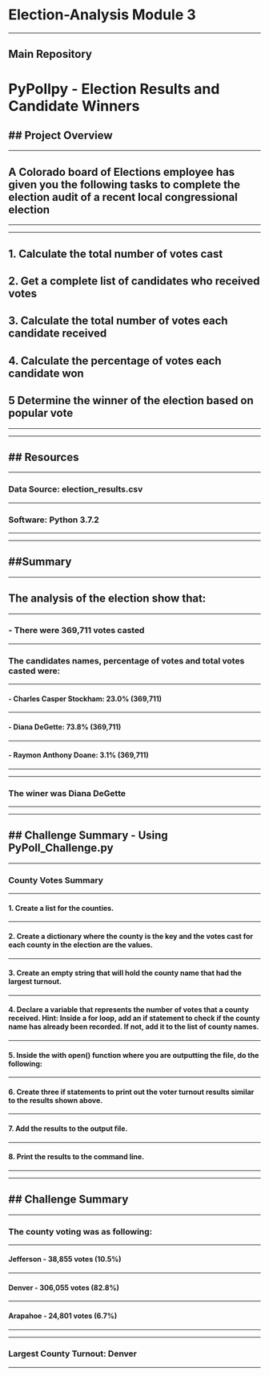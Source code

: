 # Election-Analysis Module 3
---
## Main Repository

# PyPollpy - Election Results and Candidate Winners

## ## Project Overview
---
## A Colorado board of Elections employee has given you the following tasks to complete the election audit of a recent local congressional election
---
---
## 1. Calculate the total number of votes cast
## 2. Get a complete list of candidates who received votes
## 3. Calculate the total number of votes each candidate received
## 4. Calculate the percentage of votes each candidate won
## 5 Determine the winner of the election based on popular vote
---
---
## ## Resources
---
### Data Source: election_results.csv
---
### Software: Python 3.7.2
---
---
## ##Summary
---
## The analysis of the election show that:
---
### - There were 369,711 votes casted
---
### The candidates names, percentage of votes and total votes casted were:
---
#### - Charles Casper Stockham: 23.0% (369,711)
---
#### - Diana DeGette: 73.8% (369,711)
---
#### - Raymon Anthony Doane: 3.1% (369,711)
---
---
### The winer was Diana DeGette
---
---
## ## Challenge Summary - Using PyPoll_Challenge.py
---
### County Votes Summary
---
#### 1. Create a list for the counties.
---
#### 2. Create a dictionary where the county is the key and the votes cast for each county in the election are the values.
---
#### 3. Create an empty string that will hold the county name that had the largest turnout.
---
#### 4. Declare a variable that represents the number of votes that a county received. Hint: Inside a for loop, add an if statement to check if the county name has already been recorded. If not, add it to the list of county names.
---
#### 5. Inside the with open() function where you are outputting the file, do the following:
---
#### 6. Create three if statements to print out the voter turnout results similar to the results shown above.
---
#### 7. Add the results to the output file.
---
#### 8. Print the results to the command line.
---
---
## ## Challenge Summary
---
### The county voting was as following:
---
#### Jefferson - 38,855 votes (10.5%)
---
#### Denver - 306,055 votes (82.8%)
---
#### Arapahoe - 24,801 votes (6.7%)
---
---
### Largest County Turnout: Denver
---






